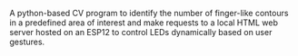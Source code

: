 A python-based CV program to identify the number of finger-like contours in a predefined area of interest and make requests to a local HTML web server hosted on an ESP12 to control LEDs dynamically based on user gestures. 

